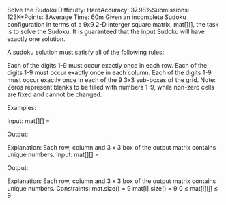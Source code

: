 Solve the Sudoku
Difficulty: HardAccuracy: 37.98%Submissions: 123K+Points: 8Average Time: 60m
Given an incomplete Sudoku configuration in terms of a 9x9  2-D interger square matrix, mat[][], the task is to solve the Sudoku. It is guaranteed that the input Sudoku will have exactly one solution.

A sudoku solution must satisfy all of the following rules:

Each of the digits 1-9 must occur exactly once in each row.
Each of the digits 1-9 must occur exactly once in each column.
Each of the digits 1-9 must occur exactly once in each of the 9 3x3 sub-boxes of the grid.
Note: Zeros represent blanks to be filled with numbers 1-9, while non-zero cells are fixed and cannot be changed.

Examples:

Input: mat[][] = 

Output:

Explanation: Each row, column and 3 x 3 box of the output matrix contains unique numbers.
Input: mat[][] = 

Output:

Explanation: Each row, column and 3 x 3 box of the output matrix contains unique numbers.
Constraints:
mat.size() = 9
mat[i].size() = 9
0 ≤ mat[i][j] ≤ 9